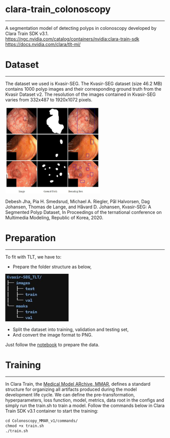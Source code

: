 # clara-train_colonoscopy
---
A segmentation model of detecting polyps in colonoscopy developed by Clara Train SDK v3.1.
https://ngc.nvidia.com/catalog/containers/nvidia:clara-train-sdk
https://docs.nvidia.com/clara/tlt-mi/

# Dataset
---
The dataset we used is Kvasir-SEG. The Kvasir-SEG dataset (size 46.2 MB) contains 1000 polyp images and their corresponding ground truth from the Kvasir Dataset v2. The resolution of the images contained in Kvasir-SEG varies from 332x487 to 1920x1072 pixels.

<img src="./images/Kvasir-SEG.JPG" alt="drawing" width="300"/>

Debesh Jha, Pia H. Smedsrud, Michael A. Riegler, Pål Halvorsen, Dag Johansen, Thomas de Lange, and Håvard D. Johansen, Kvasir-SEG: A Segmented Polyp Dataset, In Proceedings of the ternational conference on Multimedia Modeling, Republic of Korea, 2020.

# Preparation
---
To fit with TLT, we have to:
- Prepare the folder structure as below,  

<img src="./images/tlt_format.JPG" alt="drawing" width="200"/>

- Split the dataset into training, validation and testing set, 
- And convert the image format to PNG.  

Just follow the <a href="./Convert2TLT_format.ipynb">notebook</a> to prepare the data.

# Training
---
In Clara Train, the <a href="https://docs.nvidia.com/clara/tlt-mi/nvmidl/mmar.html">Medical Model ARchive, MMAR</a>, defines a standard structure for organizing all artifacts produced during the model development life cycle. We can define the pre-transformation, hyperparameters, loss function, model, metrics, data root in the configs and simply run the train.sh to train a model.
Follow the commands below in Clara Train SDK v3.1 container to start the training:
```
cd Colonoscopy_MMAR_v1/commands/
chmod +x train.sh
./train.sh
```

